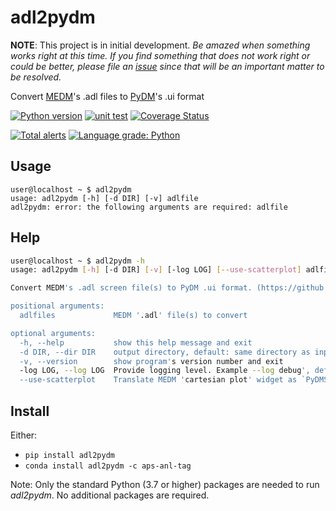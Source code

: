 # adl2pydm

**NOTE**:  This project is in initial development.  *Be amazed when something works right at this time.  If you find something that does not work right or could be better, please file an [issue](https://github.com/BCDA-APS/adl2pydm/issues/new/choose) since that will be an important matter to be resolved.*

Convert [MEDM](https://epics.anl.gov/extensions/medm/index.php)'s .adl files to [PyDM](https://github.com/slaclab/pydm)'s .ui format

[![Python version](https://img.shields.io/pypi/pyversions/adl2pydm.svg)](https://pypi.python.org/pypi/adl2pydm)
[![unit test](https://travis-ci.org/BCDA-APS/adl2pydm.svg?branch=master)](https://travis-ci.org/BCDA-APS/adl2pydm)
[![Coverage Status](https://coveralls.io/repos/github/BCDA-APS/adl2pydm/badge.svg?branch=master)](https://coveralls.io/github/BCDA-APS/adl2pydm?branch=master)


[![Total alerts](https://img.shields.io/lgtm/alerts/g/BCDA-APS/adl2pydm.svg?logo=lgtm&logoWidth=18)](https://lgtm.com/projects/g/BCDA-APS/adl2pydm/alerts/)
[![Language grade: Python](https://img.shields.io/lgtm/grade/python/g/BCDA-APS/adl2pydm.svg?logo=lgtm&logoWidth=18)](https://lgtm.com/projects/g/BCDA-APS/adl2pydm/context:python)

## Usage

```
user@localhost ~ $ adl2pydm
usage: adl2pydm [-h] [-d DIR] [-v] adlfile
adl2pydm: error: the following arguments are required: adlfile
```

## Help

```bash
user@localhost ~ $ adl2pydm -h
usage: adl2pydm [-h] [-d DIR] [-v] [-log LOG] [--use-scatterplot] adlfiles [adlfiles ...]

Convert MEDM's .adl screen file(s) to PyDM .ui format. (https://github.com/BCDA-APS/adl2pydm) v0.0.1+279.g5d2b329.dirty

positional arguments:
  adlfiles             MEDM '.adl' file(s) to convert

optional arguments:
  -h, --help           show this help message and exit
  -d DIR, --dir DIR    output directory, default: same directory as input file
  -v, --version        show program's version number and exit
  -log LOG, --log LOG  Provide logging level. Example --log debug', default='warning'
  --use-scatterplot    Translate MEDM 'cartesian plot' widget as `PyDMScatterPlot` instead of `PyDMWaveformPlot`, default=False
```

## Install

Either:

* `pip install adl2pydm`
* `conda install adl2pydm -c aps-anl-tag`

Note:  Only the standard Python (3.7 or higher) packages are needed to run
*adl2pydm*. No additional packages are required.
